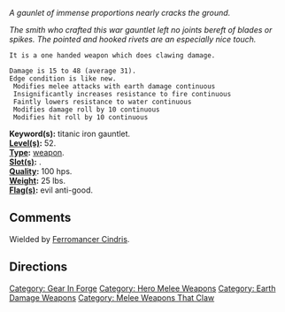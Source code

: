 *A gaunlet of immense proportions nearly cracks the ground.*

*The smith who crafted this war gauntlet left no joints bereft of blades
or spikes. The pointed and hooked rivets are an especially nice touch.*

`It is a one handed weapon which does clawing damage.`

`Damage is 15 to 48 (average 31).`  
`Edge condition is like new.`  
` Modifies melee attacks with earth damage continuous`  
` Insignificantly increases resistance to fire continuous`  
` Faintly lowers resistance to water continuous`  
` Modifies damage roll by 10 continuous`  
` Modifies hit roll by 10 continuous`

**Keyword(s):** titanic iron gauntlet.  
**[Level(s)](Object_Level "wikilink"):** 52.  
**[Type](:Category:_Object_Types "wikilink"):**
[weapon](:Category:_Melee_Weapons "wikilink").  
**[Slot(s)](Object_Slots "wikilink"):** <wield>.  
**[Quality](Object_Quality "wikilink"):** 100 hps.  
**[Weight](Object_Weight "wikilink"):** 25 lbs.  
**[Flag(s)](:Category:_Object_Flags "wikilink"):** evil anti-good.  

## Comments

Wielded by [Ferromancer Cindris](Ferromancer_Cindris "wikilink").

## Directions

[Category: Gear In Forge](Category:_Gear_In_Forge "wikilink") [Category:
Hero Melee Weapons](Category:_Hero_Melee_Weapons "wikilink") [Category:
Earth Damage Weapons](Category:_Earth_Damage_Weapons "wikilink")
[Category: Melee Weapons That
Claw](Category:_Melee_Weapons_That_Claw "wikilink")
